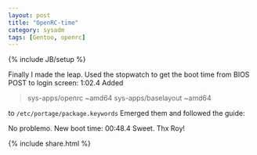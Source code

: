```yaml
---
layout: post
title: "OpenRC-time"
category: sysadm
tags: [Gentoo, openrc]
---
```

{% include JB/setup %}

Finally I made the leap. 
Used the stopwatch to get the boot time from BIOS POST to login screen: 1:02.4
Added 

>sys-apps/openrc ~amd64
>sys-apps/baselayout ~amd64

to ``/etc/portage/package.keywords``
Emerged them and followed the guide: 
<a href="http://www.gentoo.org/doc/en/openrc-migration.xml"></a>

No problemo. New boot time: 
00:48.4
Sweet. Thx Roy! 

{% include share.html %}
